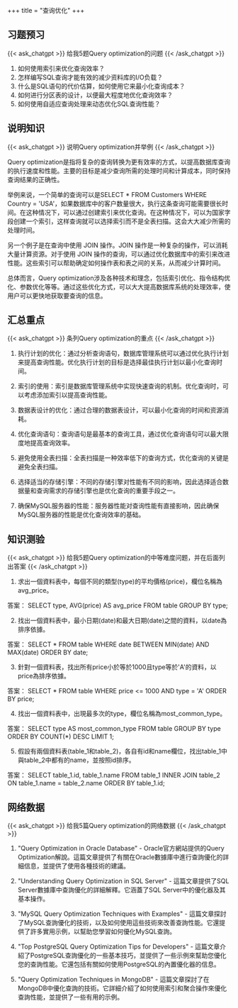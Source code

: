 +++
title = "查询优化"
+++
## 习题预习
{{< ask_chatgpt >}}
给我5题Query optimization的问题
{{< /ask_chatgpt >}}



1. 如何使用索引来优化查询效率？
2. 怎样编写SQL查询才能有效的减少资料库的I/O负载？
3. 什么是SQL语句的代价估算，如何使用它来最小化查询成本？
4. 如何进行分区表的设计，以便最大程度地优化查询效率？
5. 如何使用自适应查询处理来动态优化SQL查询性能？   

## 说明知识
{{< ask_chatgpt >}}
说明Query optimization并举例
{{< /ask_chatgpt >}}



Query optimization是指将复杂的查询转换为更有效率的方式，以提高数据库查询的执行速度和性能。主要的目标是减少查询所需的处理时间和计算成本，同时保持查询结果的正确性。

举例来说，一个简单的查询可以是SELECT * FROM Customers WHERE Country = 'USA'，如果数据库中的客户数量很大，执行这条查询可能需要很长时间。在这种情况下，可以通过创建索引来优化查询。在这种情况下，可以为国家字段创建一个索引，这样查询就可以选择索引而不是全表扫描。这会大大减少所需的处理时间。

另一个例子是在查询中使用 JOIN 操作。JOIN 操作是一种复杂的操作，可以消耗大量计算资源。对于使用 JOIN 操作的查询，可以通过优化数据库中的索引来改进性能。这些索引可以帮助确定如何操作表和表之间的关系，从而减少计算时间。

总体而言，Query optimization涉及各种技术和理念，包括索引优化、指令结构优化、参数优化等等。通过这些优化方式，可以大大提高数据库系统的处理效率，使用户可以更快地获取要查询的信息。   

## 汇总重点
{{< ask_chatgpt >}}
条列Query optimization的重点
{{< /ask_chatgpt >}}



1. 执行计划的优化：通过分析查询语句，数据库管理系统可以通过优化执行计划来提高查询性能。优化执行计划的目标是选择最佳执行计划以最小化查询时间。

2. 索引的使用：索引是数据库管理系统中实现快速查询的机制。优化查询时，可以考虑添加索引以提高查询性能。

3. 数据表设计的优化：通过合理的数据表设计，可以最小化查询的时间和资源消耗。

4. 优化查询语句：查询语句是最基本的查询工具，通过优化查询语句可以最大限度地提高查询效率。

5. 避免使用全表扫描：全表扫描是一种效率低下的查询方式，优化查询的关键是避免全表扫描。

6. 选择适当的存储引擎：不同的存储引擎对性能有不同的影响，因此选择适合数据量和查询需求的存储引擎也是优化查询的重要手段之一。

7. 确保MySQL服务器的性能：服务器性能对查询性能有直接影响，因此确保MySQL服务器的性能是优化查询效率的基础。   

## 知识测验
{{< ask_chatgpt >}}
给我5题Query optimization的中等难度问题，并在后面列出答案
{{< /ask_chatgpt >}}



1. 求出一個資料表中，每個不同的類型(type)的平均價格(price)，欄位名稱為avg_price。

答案：
SELECT type, AVG(price) AS avg_price
FROM table
GROUP BY type;

2. 找出一個資料表中，最小日期(date)和最大日期(date)之間的資料，以date為排序依據。

答案：
SELECT *
FROM table
WHERE date BETWEEN MIN(date) AND MAX(date)
ORDER BY date;

3. 針對一個資料表，找出所有price小於等於1000且type等於'A'的資料，以price為排序依據。

答案：
SELECT *
FROM table
WHERE price <= 1000 AND type = 'A'
ORDER BY price;

4. 找出一個資料表中，出現最多次的type，欄位名稱為most_common_type。

答案：
SELECT type AS most_common_type
FROM table
GROUP BY type
ORDER BY COUNT(*) DESC
LIMIT 1;

5. 假設有兩個資料表(table_1和table_2)，各自有id和name欄位，找出table_1中與table_2中都有的name，並按照id排序。

答案：
SELECT table_1.id, table_1.name
FROM table_1
INNER JOIN table_2 ON table_1.name = table_2.name
ORDER BY table_1.id;   

## 网络数据
{{< ask_chatgpt >}}
给我5篇Query optimization的网络数据
{{< /ask_chatgpt >}}



1. "Query Optimization in Oracle Database" - Oracle官方網站提供的Query Optimization解說。這篇文章提供了有關在Oracle數據庫中進行查詢優化的詳細信息，並提供了使用各種技術的建議。

2. "Understanding Query Optimization in SQL Server" - 這篇文章提供了SQL Server數據庫中查詢優化的詳細解釋。它涵蓋了SQL Server中的優化器及其基本操作。

3. "MySQL Query Optimization Techniques with Examples" - 這篇文章探討了MySQL查詢優化的技術，以及如何使用這些技術來改善查詢性能。它還提供了許多實用示例，以幫助您學習如何優化MySQL查詢。

4. "Top PostgreSQL Query Optimization Tips for Developers" - 這篇文章介紹了PostgreSQL查詢優化的一些基本技巧，並提供了一些示例來幫助您優化您的查詢性能。它還包括有關如何使用PostgreSQL的內置優化器的信息。

5. "Query Optimization Techniques in MongoDB" - 這篇文章探討了在MongoDB中優化查詢的技術。它詳細介紹了如何使用索引和聚合操作來優化查詢性能，並提供了一些有用的示例。   

